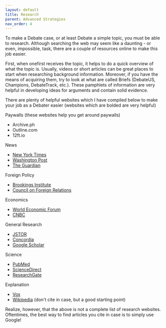 ```yaml
---
layout: default
title: Research
parent: Advanced Strategies
nav_order: 4
---
```


To make a Debate case, or at least Debate a simple topic, you must be able to research. Although searching the web may seem like a daunting - or even, impossible, task, there are a couple of resources online to make this job easier. 


First, when onefirst  receives the topic, it helps to do a quick overview of what the topic is. Usually, videos or short articles can be great places to start when researching background information. Moreover, if you have the means of acquiring them, try to look at what are called Briefs (DebateUS, Champions, DebateTrack, etc.). These pamphlets of information are very helpful in developing ideas for arguments and contain solid evidence. 




There are plenty of helpful websites which I have compiled below to make your job as a Debater easier (websites which are bolded are very helpful) 


Paywalls (these websites help you get around paywalls) 

- Archive.ph
- Outline.com
- 12ft.io

News

- [New York Times](https://www.nytimes.com)
- [Washington Post](https://www.washingtonpost.com)
- [The Guardian](https://www.theguardian.com/us)

Foreign Policy

- [Brookings Institute](https://www.brookings.edu)
- [Council on Foreign Relations](https://www.cfr.org/) 

Economics

- [World Economic Forum](https://www.weforum.org) 
- [CNBC](https://www.cnbc.com)

General Research

- [JSTOR](https://www.jstor.org) 
- [Concordia](https://www.concordia.edu/resources/ctx-library/research-help/recommended-websites.html) 
- [Google Scholar](https://scholar.google.com/) 

Science

- [PubMed](https://pubmed.ncbi.nlm.nih.gov/)
- [ScienceDirect](https://www.sciencedirect.com/)
- [ResearchGate](https://www.researchgate.net)

Explanation

- [Vox](https://www.vox.com) 
- [Wikipedia](https://www.wikipedia.org) (don't cite in case, but a good starting point)


Realize, however, that the above is not a complete list of research websites. Oftentimes, the best way to find articles you cite in case is to simply use Google! 


